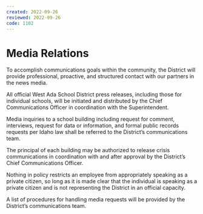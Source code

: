 ```yaml
---
created: 2022-09-26
reviewed: 2022-09-26
code: 1102
---
```


#  Media Relations

To accomplish communications goals within the community, the District will provide professional, proactive, and structured contact with our partners in the news media.

All official West Ada School District press releases, including those for individual schools, will be initiated and distributed by the Chief Communications Officer in coordination with the Superintendent.

Media inquiries to a school building including request for comment, interviews, request for data or information, and formal public records requests per Idaho law shall be referred to the District’s communications team.

The principal of each building may be authorized to release crisis communications in coordination with and after approval by the District’s Chief Communications Officer.

Nothing in policy restricts an employee from appropriately speaking as a private citizen, so long as it is made clear that the individual is speaking as a private citizen and is not representing the District in an official capacity.

A list of procedures for handling media requests will be provided by the District’s communications team.



